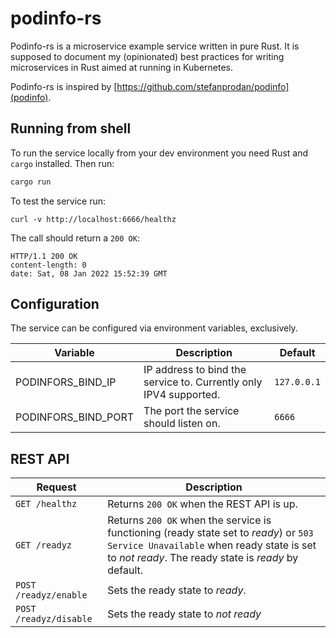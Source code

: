 # podinfo-rs

 Podinfo-rs is a microservice example service written in pure Rust. It is supposed to document my (opinionated) best practices for writing microservices in Rust aimed at running in Kubernetes.

 Podinfo-rs is inspired by [https://github.com/stefanprodan/podinfo](podinfo).

 ## Running from shell

 To run the service locally from your dev environment you need Rust and `cargo` installed. Then run:

 ````bash
 cargo run
 ````

To test the service run:

````
curl -v http://localhost:6666/healthz
````

The call should return a `200 OK`:

````
HTTP/1.1 200 OK
content-length: 0
date: Sat, 08 Jan 2022 15:52:39 GMT
````

## Configuration

The service can be configured via environment variables, exclusively.

| Variable | Description | Default |
| --- | --- | --- |
| PODINFORS_BIND_IP | IP address to bind the service to. Currently only IPV4 supported.  | `127.0.0.1` |
| PODINFORS_BIND_PORT | The port the service should listen on. | `6666` |

## REST API

| Request | Description |
| --- | --- |
| `GET /healthz` | Returns `200 OK` when the REST API is up. |
| `GET /readyz` | Returns `200 OK` when the service is functioning (ready state set to *ready*) or `503 Service Unavailable` when ready state is set to *not ready*. The ready state is *ready* by default. |
| `POST /readyz/enable` | Sets the ready state to *ready*. |
| `POST /readyz/disable` | Sets the ready state to *not ready* |

